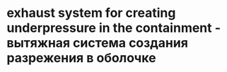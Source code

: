 # exhaust system for creating underpressure in the containment - вытяжная система создания разрежения в оболочке
